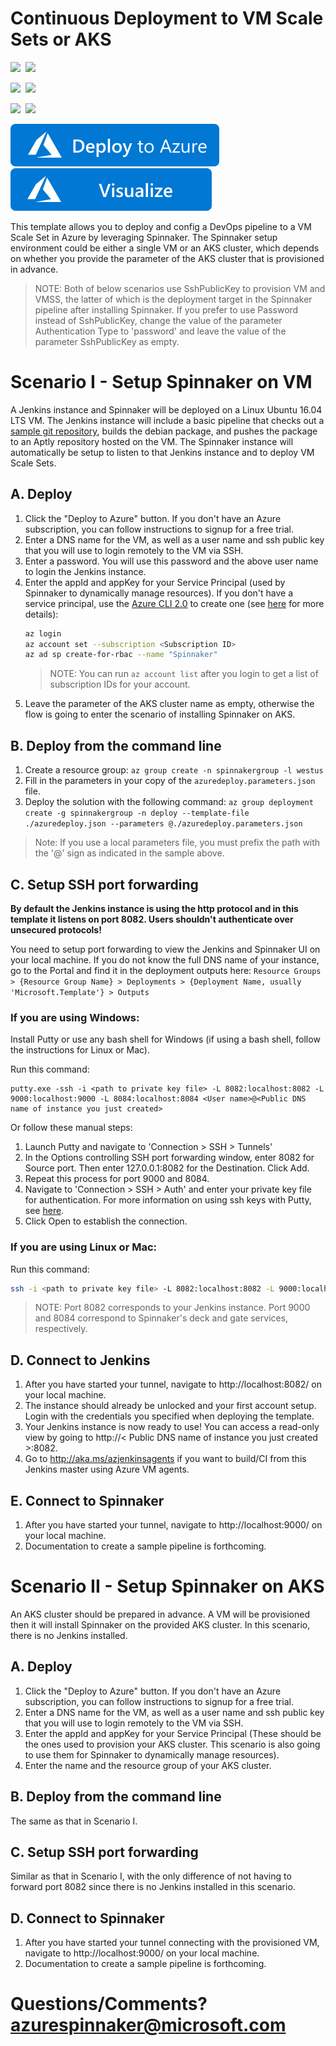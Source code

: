 # Continuous Deployment to VM Scale Sets or AKS

<IMG SRC="https://azurequickstartsservice.blob.core.windows.net/badges/301-spinnaker-vmss-or-aks/PublicLastTestDate.svg" />&nbsp;
<IMG SRC="https://azurequickstartsservice.blob.core.windows.net/badges/301-spinnaker-vmss-or-aks/PublicDeployment.svg" />&nbsp;

<IMG SRC="https://azurequickstartsservice.blob.core.windows.net/badges/301-spinnaker-vmss-or-aks/FairfaxLastTestDate.svg" />&nbsp;
<IMG SRC="https://azurequickstartsservice.blob.core.windows.net/badges/301-spinnaker-vmss-or-aks/FairfaxDeployment.svg" />&nbsp;

<IMG SRC="https://azurequickstartsservice.blob.core.windows.net/badges/301-spinnaker-vmss-or-aks/BestPracticeResult.svg" />&nbsp;
<IMG SRC="https://azurequickstartsservice.blob.core.windows.net/badges/301-spinnaker-vmss-or-aks/CredScanResult.svg" />&nbsp;

<a href="https://portal.azure.com/#create/Microsoft.Template/uri/https%3A%2F%2Fraw.githubusercontent.com%2Fazure%2Fazure-quickstart-templates%2Fmaster%2F301-spinnaker-vmss-or-aks%2Fazuredeploy.json" target="_blank">
  <img src="https://raw.githubusercontent.com/Azure/azure-quickstart-templates/master/1-CONTRIBUTION-GUIDE/images/deploytoazure.svg?sanitize=true"/>
</a>
<a href="http://armviz.io/#/?load=https%3A%2F%2Fraw.githubusercontent.com%2Fazure%2Fazure-quickstart-templates%2Fmaster%2F301-spinnaker-vmss-or-aks%2Fazuredeploy.json" target="_blank">
  <img src="https://raw.githubusercontent.com/Azure/azure-quickstart-templates/master/1-CONTRIBUTION-GUIDE/images/visualizebutton.svg?sanitize=true"/>
</a>

This template allows you to deploy and config a DevOps pipeline to a VM Scale Set in Azure by leveraging Spinnaker. The Spinnaker setup environment could be either a single VM or an AKS cluster, which depends on whether you provide the parameter of the AKS cluster that is provisioned in advance.

> NOTE: Both of below scenarios use SshPublicKey to provision VM and VMSS, the latter of which is the deployment target in the Spinnaker pipeline after installing Spinnaker. If you prefer to use Password instead of SshPublicKey, change the value of the parameter Authentication Type to 'password' and leave the value of the parameter SshPublicKey as empty.

# Scenario I - Setup Spinnaker on VM
A Jenkins instance and Spinnaker will be deployed on a Linux Ubuntu 16.04 LTS VM. The Jenkins instance will include a basic pipeline that checks out a [sample git repository](https://github.com/azure-devops/hello-karyon-rxnetty.git), builds the debian package, and pushes the package to an Aptly repository hosted on the VM. The Spinnaker instance will automatically be setup to listen to that Jenkins instance and to deploy VM Scale Sets.

## A. Deploy
1. Click the "Deploy to Azure" button. If you don't have an Azure subscription, you can follow instructions to signup for a free trial.
2. Enter a DNS name for the VM, as well as a user name and ssh public key that you will use to login remotely to the VM via SSH.
3. Enter a password. You will use this password and the above user name to login the Jenkins instance.
4. Enter the appId and appKey for your Service Principal (used by Spinnaker to dynamically manage resources). If you don't have a service principal, use the [Azure CLI 2.0](https://docs.microsoft.com/cli/azure/install-azure-cli) to create one (see [here](https://docs.microsoft.com/cli/azure/create-an-azure-service-principal-azure-cli?toc=%2fazure%2fazure-resource-manager%2ftoc.json) for more details):
    ```bash
    az login
    az account set --subscription <Subscription ID>
    az ad sp create-for-rbac --name "Spinnaker"
    ```
    > NOTE: You can run `az account list` after you login to get a list of subscription IDs for your account.
5. Leave the parameter of the AKS cluster name as empty, otherwise the flow is going to enter the scenario of installing Spinnaker on AKS.

## B. Deploy from the command line

1. Create a resource group: 
` az group create -n spinnakergroup -l westus `
2. Fill in the parameters in your copy of the ` azuredeploy.parameters.json ` file.
3. Deploy the solution with the following command: 
` az group deployment create -g spinnakergroup -n deploy --template-file ./azuredeploy.json --parameters @./azuredeploy.parameters.json `

  > Note: If you use a local parameters file, you must prefix the path with the '@' sign as indicated in the sample above.

## C. Setup SSH port forwarding
**By default the Jenkins instance is using the http protocol and in this template it listens on port 8082. Users shouldn't authenticate over unsecured protocols!**

You need to setup port forwarding to view the Jenkins and Spinnaker UI on your local machine. If you do not know the full DNS name of your instance, go to the Portal and find it in the deployment outputs here: `Resource Groups > {Resource Group Name} > Deployments > {Deployment Name, usually 'Microsoft.Template'} > Outputs`

### If you are using Windows:
Install Putty or use any bash shell for Windows (if using a bash shell, follow the instructions for Linux or Mac).

Run this command:
```
putty.exe -ssh -i <path to private key file> -L 8082:localhost:8082 -L 9000:localhost:9000 -L 8084:localhost:8084 <User name>@<Public DNS name of instance you just created>
```

Or follow these manual steps:
1. Launch Putty and navigate to 'Connection > SSH > Tunnels'
2. In the Options controlling SSH port forwarding window, enter 8082 for Source port. Then enter 127.0.0.1:8082 for the Destination. Click Add.
3. Repeat this process for port 9000 and 8084.
4. Navigate to 'Connection > SSH > Auth' and enter your private key file for authentication. For more information on using ssh keys with Putty, see [here](https://docs.microsoft.com/azure/virtual-machines/virtual-machines-linux-ssh-from-windows#create-a-private-key-for-putty).
1. Click Open to establish the connection.

### If you are using Linux or Mac:
Run this command:
```bash
ssh -i <path to private key file> -L 8082:localhost:8082 -L 9000:localhost:9000 -L 8084:localhost:8084 <User name>@<Public DNS name of instance you just created>
```
> NOTE: Port 8082 corresponds to your Jenkins instance. Port 9000 and 8084 correspond to Spinnaker's deck and gate services, respectively.

## D. Connect to Jenkins

1. After you have started your tunnel, navigate to http://localhost:8082/ on your local machine.
2. The instance should already be unlocked and your first account setup. Login with the credentials you specified when deploying the template.
3. Your Jenkins instance is now ready to use! You can access a read-only view by going to http://< Public DNS name of instance you just created >:8082.
4. Go to http://aka.ms/azjenkinsagents if you want to build/CI from this Jenkins master using Azure VM agents.

## E. Connect to Spinnaker 

1. After you have started your tunnel, navigate to http://localhost:9000/ on your local machine.
2. Documentation to create a sample pipeline is forthcoming.

# Scenario II - Setup Spinnaker on AKS
An AKS cluster should be prepared in advance. A VM will be provisioned then it will install Spinnaker on the provided AKS cluster. In this scenario, there is no Jenkins installed.

## A. Deploy
1. Click the "Deploy to Azure" button. If you don't have an Azure subscription, you can follow instructions to signup for a free trial.
2. Enter a DNS name for the VM, as well as a user name and ssh public key that you will use to login remotely to the VM via SSH.
3. Enter the appId and appKey for your Service Principal (These should be the ones used to provision your AKS cluster. This scenario is also going to use them for Spinnaker to dynamically manage resources).
4. Enter the name and the resource group of your AKS cluster.

## B. Deploy from the command line
The same as that in Scenario I.

## C. Setup SSH port forwarding
Similar as that in Scenario I, with the only difference of not having to forward port 8082 since there is no Jenkins installed in this scenario.

## D. Connect to Spinnaker
1. After you have started your tunnel connecting with the provisioned VM, navigate to http://localhost:9000/ on your local machine.
2. Documentation to create a sample pipeline is forthcoming.

# Questions/Comments? azurespinnaker@microsoft.com

